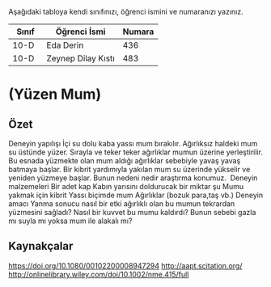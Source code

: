 

Aşağıdaki tabloya kendi sınıfınızı, öğrenci ismini ve numaranızı yazınız. 

Sınıf | Öğrenci İsmi  | Numara
-------|----------------|--------
10-D   | Eda Derin | 436
10-D   | Zeynep Dilay Kıstı |483

#  (Yüzen Mum)
## Özet
Deneyin yapılışı
İçi su dolu kaba yassı mum bırakılır. Ağırlıksız haldeki mum su üstünde yüzer. Sırayla ve teker teker ağırlıklar mumun üzerine yerleştirilir. Bu esnada yüzmekte olan mum aldığı ağırlıklar sebebiyle yavaş yavaş batmaya başlar. Bir kibrit yardımıyla yakılan mum su üzerinde yükselir ve yeniden yüzmeye başlar. Bunun nedeni nedir araştırma konumuz. 
Deneyin malzemeleri
Bir adet kap
Kabın yarısını doldurucak bir miktar şu
Mumu yakmak için kibrit 
Yassı biçimde mum
Ağırlıklar (bozuk para,taş vb.)
Deneyin amacı
Yanma sonucu nasıl bir etki ağırlıklı olan bu mumun tekrardan yüzmesini sağladı?
Nasıl bir kuvvet bu mumu kaldırdı?
Bunun sebebi gazla mı suyla mı yoksa mum ile alakalı mı?
## Kaynakçalar  
https://doi.org/10.1080/00102200008947294
http://aapt.scitation.org/
http://onlinelibrary.wiley.com/doi/10.1002/nme.415/full
